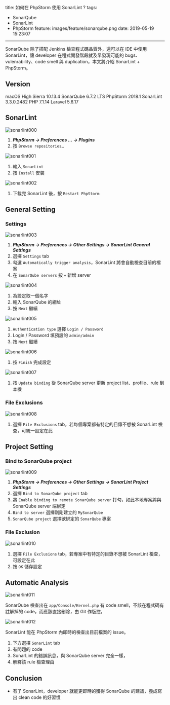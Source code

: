 title: 如何在 PhpStorm 使用 SonarLint ?
tags:
  - SonarQube
  - SonarLint
  - PhpStorm
feature: images/feature/sonarqube.png
date: 2019-05-19 15:23:07
---
SonarQube 除了搭配 Jenkins 檢查程式碼品質外，還可以在 IDE 中使用 SonarLint，讓 developer 在程式開發階段就及早發現可能的 bugs、vulenrability、code smell 與 duplication，本文將介紹 SonarLint + PhpStorm。

<!-- more -->

## Version

macOS High Sierra 10.13.4
SonarQube 6.7.2 LTS
PhpStorm 2018.1
SonarLint 3.3.0.2482
PHP 7.1.14
Laravel 5.6.17

## SonarLint

![sonarlint000](/images/sonarqube/phpstorm/sonarlint000.png)

1. ***PhpStorm -> Preferences ... -> Plugins***
2. 按 `Browse repositories…`

![sonarlint001](/images/sonarqube/phpstorm/sonarlint001.png)

1. 輸入 `SonarLint`
2. 按 `Install` 安裝

![sonarlint002](/images/sonarqube/phpstorm/sonarlint002.png)

1. 下載完 SonarLint 後，按 `Restart PhpStorm`

## General Setting

### Settings

![sonarlint003](/images/sonarqube/phpstorm/sonarlint003.png)

1. ***PhpStorm -> Preferences -> Other Settings -> SonarLint General Settings***
2. 選擇 `Settings` tab
3. 勾選 `Automatically trigger analysis`，SonarLint 將會自動檢查目前的檔案
4. 在 `SonarQube servers` 按 `+` 新增 server

![sonarlint004](/images/sonarqube/phpstorm/sonarlint004.png)

1. 為設定取一個名字
2. 輸入 SonarQube 的網址
3. 按 `Next` 繼續

![sonarlint005](/images/sonarqube/phpstorm/sonarlint005.png)

1. `Authentication type` 選擇 `Login / Password`
2. Login / Password 填預設的  `admin/admin`
3. 按 `Next` 繼續

![sonarlint006](/images/sonarqube/phpstorm/sonarlint006.png)

1. 按 `Finish` 完成設定

![sonarlint007](/images/sonarqube/phpstorm/sonarlint007.png)

1. 按 `Update binding` 從 SonarQube server 更新 project list、profile、rule 到本機

### File Exclusions

![sonarlint008](/images/sonarqube/phpstorm/sonarlint008.png)

1. 選擇 `File Exclusions` tab，若每個專案都有特定的目錄不想被 SonarLint 檢查，可統一設定在此

## Project Setting

### Bind to SonarQube project

![sonarlint009](/images/sonarqube/phpstorm/sonarlint009.png)

1. ***PhpStorm -> Preferences -> Other Settings -> SonarLint Project Settings***
2. 選擇 `Bind to SonarQube project` tab
3. 將 `Enable binding to remote SonarQube server` 打勾，如此本地專案將與 SonarQube server 端綁定
4. `Bind to server` 選擇剛剛建立的 `MySonarQube`
5. `SonarQube project` 選擇欲綁定的 `SonarQube` 專案

### File Exclusion

![sonarlint010](/images/sonarqube/phpstorm/sonarlint010.png)

1. 選擇 `File Exclusions` tab，若專案中有特定的目錄不想被 SonarLint 檢查，可設定在此
2. 按 `OK` 儲存設定

## Automatic Analysis

![sonarlint011](/images/sonarqube/phpstorm/sonarlint011.png)

SonarQube 檢查出在 `app/Console/Kernel.php` 有 code smell，不該在程式碼有註解掉的 code，而應該直接刪除，由 Git 作版控。

![sonarlint012](/images/sonarqube/phpstorm/sonarlint012.png)

SonarLint 能在 PhpStorm 內即時的檢查出目前檔案的 issue。

1. 下方選擇 `SonarLint` tab
2. 有問題的 code
3. SonarLint 的錯誤訊息，與 SonarQube server 完全一樣，
4. 解釋該 rule 檢查理由

## Conclusion

* 有了 SonarLint，developer 就能更即時的獲得 SonarQube 的建議，養成寫出 clean code 的好習慣
